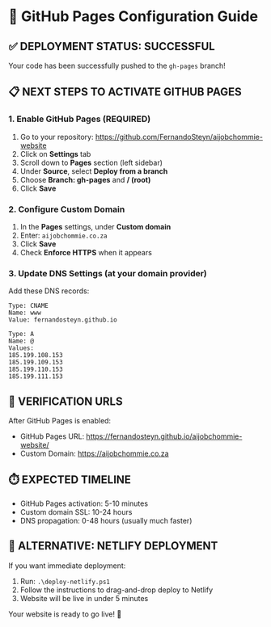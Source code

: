# 🚀 GitHub Pages Configuration Guide

## ✅ DEPLOYMENT STATUS: SUCCESSFUL
Your code has been successfully pushed to the `gh-pages` branch!

## 📋 NEXT STEPS TO ACTIVATE GITHUB PAGES

### 1. Enable GitHub Pages (REQUIRED)
1. Go to your repository: https://github.com/FernandoSteyn/aijobchommie-website
2. Click on **Settings** tab
3. Scroll down to **Pages** section (left sidebar)
4. Under **Source**, select **Deploy from a branch**
5. Choose **Branch: gh-pages** and **/ (root)**
6. Click **Save**

### 2. Configure Custom Domain
1. In the **Pages** settings, under **Custom domain**
2. Enter: `aijobchommie.co.za`
3. Click **Save**
4. Check **Enforce HTTPS** when it appears

### 3. Update DNS Settings (at your domain provider)
Add these DNS records:
```
Type: CNAME
Name: www
Value: fernandosteyn.github.io

Type: A
Name: @
Values: 
185.199.108.153
185.199.109.153  
185.199.110.153
185.199.111.153
```

## 🎯 VERIFICATION URLS

After GitHub Pages is enabled:
- GitHub Pages URL: https://fernandosteyn.github.io/aijobchommie-website/
- Custom Domain: https://aijobchommie.co.za

## ⏱️ EXPECTED TIMELINE
- GitHub Pages activation: 5-10 minutes
- Custom domain SSL: 10-24 hours
- DNS propagation: 0-48 hours (usually much faster)

## 🚨 ALTERNATIVE: NETLIFY DEPLOYMENT
If you want immediate deployment:
1. Run: `.\deploy-netlify.ps1`
2. Follow the instructions to drag-and-drop deploy to Netlify
3. Website will be live in under 5 minutes

Your website is ready to go live! 🎉
